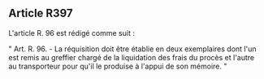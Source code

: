 Article R397
----
L'article R. 96 est rédigé comme suit :

" Art. R. 96. - La réquisition doit être établie en deux exemplaires dont l'un
est remis au greffier chargé de la liquidation des frais du procès et l'autre au
transporteur pour qu'il le produise à l'appui de son mémoire. "
